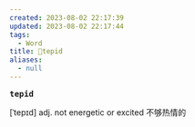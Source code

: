 ```yaml
---
created: 2023-08-02 22:17:39
updated: 2023-08-02 22:17:44
tags:
  - Word
title: 📖tepid
aliases:
  - null
---
```


<pre><strong>tepid</strong></pre>
[ˈtepɪd]
adj. not energetic or excited 不够热情的
